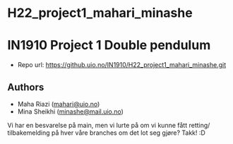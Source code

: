 # H22_project1_mahari_minashe

# IN1910 Project 1 Double pendulum

- Repo url: https://github.uio.no/IN1910/H22_project1_mahari_minashe.git

## Authors
- Maha Riazi (mahari@uio.no)
- Mina Sheikhi (minashe@mail.uio.no)

Vi har en besvarelse på main, men vi lurte på om vi kunne fått retting/ tilbakemelding på hver våre branches om det lot seg gjøre?
Takk! :D
